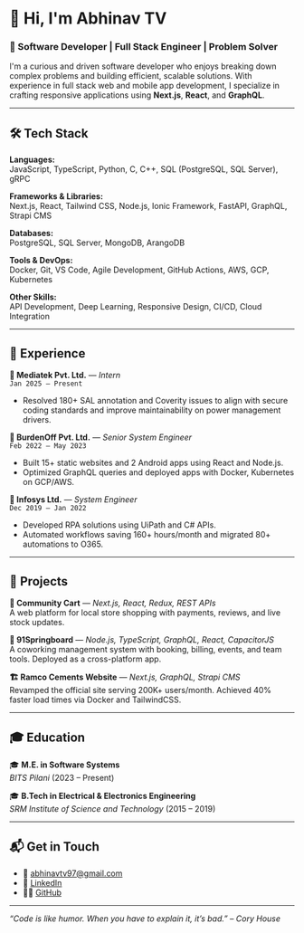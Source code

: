 # 👋 Hi, I'm Abhinav TV

### 🚀 Software Developer | Full Stack Engineer | Problem Solver

I'm a curious and driven software developer who enjoys breaking down complex problems and building efficient, scalable solutions. With experience in full stack web and mobile app development, I specialize in crafting responsive applications using **Next.js**, **React**, and **GraphQL**.

---

## 🛠️ Tech Stack

**Languages:**  
JavaScript, TypeScript, Python, C, C++, SQL (PostgreSQL, SQL Server), gRPC

**Frameworks & Libraries:**  
Next.js, React, Tailwind CSS, Node.js, Ionic Framework, FastAPI, GraphQL, Strapi CMS

**Databases:**  
PostgreSQL, SQL Server, MongoDB, ArangoDB

**Tools & DevOps:**  
Docker, Git, VS Code, Agile Development, GitHub Actions, AWS, GCP, Kubernetes

**Other Skills:**  
API Development, Deep Learning, Responsive Design, CI/CD, Cloud Integration

---

## 💼 Experience

**📍 Mediatek Pvt. Ltd.** — *Intern*  
`Jan 2025 – Present`  
- Resolved 180+ SAL annotation and Coverity issues to align with secure coding standards and improve maintainability on power management drivers.

**📍 BurdenOff Pvt. Ltd.** — *Senior System Engineer*  
`Feb 2022 – May 2023`  
- Built 15+ static websites and 2 Android apps using React and Node.js.  
- Optimized GraphQL queries and deployed apps with Docker, Kubernetes on GCP/AWS.

**📍 Infosys Ltd.** — *System Engineer*  
`Dec 2019 – Jan 2022`  
- Developed RPA solutions using UiPath and C# APIs.  
- Automated workflows saving 160+ hours/month and migrated 80+ automations to O365.

---

## 🔧 Projects

**🛒 Community Cart** — *Next.js, React, Redux, REST APIs*  
A web platform for local store shopping with payments, reviews, and live stock updates.

**🏢 91Springboard** — *Node.js, TypeScript, GraphQL, React, CapacitorJS*  
A coworking management system with booking, billing, events, and team tools. Deployed as a cross-platform app.

**🏗️ Ramco Cements Website** — *Next.js, GraphQL, Strapi CMS*  
Revamped the official site serving 200K+ users/month. Achieved 40% faster load times via Docker and TailwindCSS.

---

## 🎓 Education

🎓 **M.E. in Software Systems**  
*BITS Pilani* (2023 – Present)

🎓 **B.Tech in Electrical & Electronics Engineering**  
*SRM Institute of Science and Technology* (2015 – 2019)

---

## 📬 Get in Touch

- 📧 [abhinavtv97@gmail.com](mailto:abhinavtv97@gmail.com)  
- 💼 [LinkedIn](https://linkedin.com/in/abhinavtv)  
- 🧑‍💻 [GitHub](https://github.com/tv-abhinav)

---

_“Code is like humor. When you have to explain it, it’s bad.” – Cory House_

